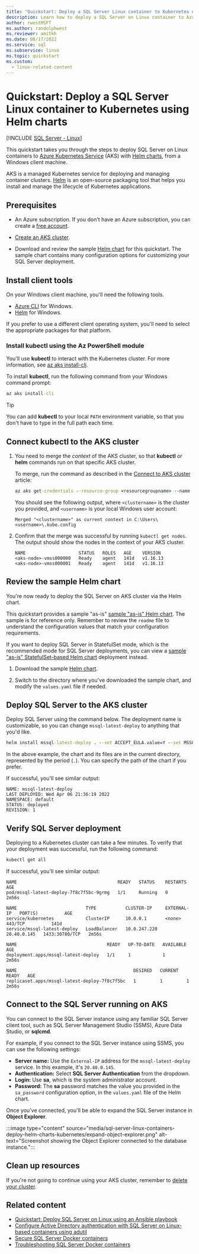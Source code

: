 ```yaml
---
title: "Quickstart: Deploy a SQL Server Linux container to Kubernetes using Helm charts"
description: Learn how to deploy a SQL Server on Linux container to Azure Kubernetes Service (AKS) using Helm charts.
author: rwestMSFT
ms.author: randolphwest
ms.reviewer: amitkh
ms.date: 08/17/2022
ms.service: sql
ms.subservice: linux
ms.topic: quickstart
ms.custom:
  - linux-related-content
---
```


# Quickstart: Deploy a SQL Server Linux container to Kubernetes using Helm charts

[!INCLUDE [SQL Server - Linux](../includes/applies-to-version/sql-linux.md)]

This quickstart takes you through the steps to deploy SQL Server on Linux containers to [Azure Kubernetes Service](/azure/aks/) (AKS) with [Helm charts](/azure/aks/quickstart-helm), from a Windows client machine.

AKS is a managed Kubernetes service for deploying and managing container clusters. [Helm](https://helm.sh/) is an open-source packaging tool that helps you install and manage the lifecycle of Kubernetes applications.

## Prerequisites

- An Azure subscription. If you don't have an Azure subscription, you can create a [free account](https://azure.microsoft.com/free/?WT.mc_id=A261C142F).

- [Create an AKS cluster](/azure/aks/kubernetes-walkthrough#create-aks-cluster).

- Download and review the sample [Helm chart](https://github.com/microsoft/mssql-docker/tree/master/linux/sample-helm-chart) for this quickstart. The sample chart contains many configuration options for customizing your SQL Server deployment.

## Install client tools

On your Windows client machine, you'll need the following tools.

- [Azure CLI](/cli/azure/install-azure-cli) for Windows.
- [Helm](https://github.com/helm/helm/releases) for Windows.

If you prefer to use a different client operating system, you'll need to select the appropriate packages for that platform.

### Install kubectl using the Az PowerShell module

You'll use **kubectl** to interact with the Kubernetes cluster. For more information, see [az aks install-cli](/cli/azure/aks#az-aks-install-cli).

To install **kubectl**, run the following command from your Windows command prompt:

```cmd
az aks install-cli
```

> [!TIP]  
> You can add **kubectl** to your local `PATH` environment variable, so that you don't have to type in the full path each time.

## Connect kubectl to the AKS cluster

1. You need to merge the *context* of the AKS cluster, so that **kubectl** or **helm** commands run on that specific AKS cluster.

   To merge, run the command as described in the [Connect to AKS cluster](/azure/aks/kubernetes-walkthrough#connect-to-the-cluster) article:

   ```cmd
   az aks get-credentials --resource-group <resourcegroupname> --name <aks clustername>
   ```

   You should see the following output, where `<clustername>` is the cluster you provided, and `<username>` is your local Windows user account:

   ```output
   Merged "<clustername>" as current context in C:\Users\<username>\.kube.config
   ```

1. Confirm that the merge was successful by running `kubectl get nodes`. The output should show the nodes in the context of your AKS cluster.

   ```output
   NAME                    STATUS   ROLES   AGE    VERSION
   <aks-node>-vmss000000   Ready    agent   141d   v1.16.13
   <aks-node>-vmss000001   Ready    agent   141d   v1.16.13
   ```

## Review the sample Helm chart

You're now ready to deploy the SQL Server on AKS cluster via the Helm chart.

This quickstart provides a sample "as-is" [sample "as-is" Helm chart](https://github.com/microsoft/mssql-docker/tree/master/linux/sample-helm-chart). The sample is for reference only. Remember to review the `readme` file to understand the configuration values that match your configuration requirements.

If you want to deploy SQL Server in StatefulSet mode, which is the recommended mode for SQL Server deployments, you can view a [sample "as-is" StatefulSet-based Helm chart](https://github.com/microsoft/mssql-docker/tree/master/linux/sample-helm-chart-statefulset-deployment) deployment instead.

1. Download the sample [Helm chart](https://github.com/microsoft/mssql-docker/tree/master/linux/sample-helm-chart).

1. Switch to the directory where you've downloaded the sample chart, and modify the `values.yaml` file if needed.

## Deploy SQL Server to the AKS cluster

Deploy SQL Server using the command below. The deployment name is customizable, so you can change `mssql-latest-deploy` to anything that you'd like.

```cmd
helm install mssql-latest-deploy . --set ACCEPT_EULA.value=Y --set MSSQL_PID.value=Developer
```

In the above example, the chart and its files are in the current directory, represented by the period (`.`). You can specify the path of the chart if you prefer.

If successful, you'll see similar output:

```output
NAME: mssql-latest-deploy
LAST DEPLOYED: Wed Apr 06 21:36:19 2022
NAMESPACE: default
STATUS: deployed
REVISION: 1
```

## Verify SQL Server deployment

Deploying to a Kubernetes cluster can take a few minutes. To verify that your deployment was successful, run the following command:

```cmd
kubectl get all
```

If successful, you'll see similar output:

```output
NAME                                      READY   STATUS    RESTARTS   AGE
pod/mssql-latest-deploy-7f8c7f5bc-9grmg   1/1     Running   0          2m56s

NAME                          TYPE           CLUSTER-IP     EXTERNAL-IP   PORT(S)          AGE
service/kubernetes            ClusterIP      10.0.0.1       <none>        443/TCP          141d
service/mssql-latest-deploy   LoadBalancer   10.0.247.220   20.40.0.145   1433:30780/TCP   2m56s

NAME                                  READY   UP-TO-DATE   AVAILABLE   AGE
deployment.apps/mssql-latest-deploy   1/1     1            1           2m56s

NAME                                            DESIRED   CURRENT   READY   AGE
replicaset.apps/mssql-latest-deploy-7f8c7f5bc   1         1         1       2m56s
```

## Connect to the SQL Server running on AKS

You can connect to the SQL Server instance using any familiar SQL Server client tool, such as SQL Server Management Studio (SSMS), Azure Data Studio, or **sqlcmd**.

For example, if you connect to the SQL Server instance using SSMS, you can use the following settings:

- **Server name:** Use the `External-IP` address for the `mssql-latest-deploy` service. In this example, it's `20.40.0.145`.
- **Authentication:** Select **SQL Server Authentication** from the dropdown.
- **Login:** Use **sa**, which is the system administrator account.
- **Password:** The **sa** password matches the value you provided in the `sa_password` configuration option, in the `values.yaml` file of the Helm chart.

Once you've connected, you'll be able to expand the SQL Server instance in **Object Explorer**.

:::image type="content" source="media/sql-server-linux-containers-deploy-helm-charts-kubernetes/expand-object-explorer.png" alt-text="Screenshot showing the Object Explorer connected to the database instance.":::

## Clean up resources

If you're not going to continue using your AKS cluster, remember to [delete your cluster](/azure/aks/kubernetes-walkthrough#delete-the-cluster).

## Related content

- [Quickstart: Deploy SQL Server on Linux using an Ansible playbook](sql-server-linux-deploy-ansible.md)
- [Configure Active Directory authentication with SQL Server on Linux-based containers using adutil](sql-server-linux-containers-ad-auth-adutil-tutorial.md)
- [Secure SQL Server Docker containers](sql-server-linux-docker-container-security.md)
- [Troubleshooting SQL Server Docker containers](sql-server-linux-docker-container-troubleshooting.md)
